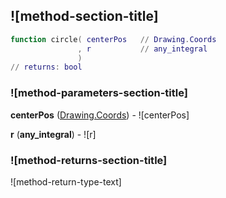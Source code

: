## ![method-section-title]


```lua
function circle( centerPos   // Drawing.Coords
               , r           // any_integral
               )
// returns: bool
```


### ![method-parameters-section-title]

**centerPos** ([Drawing.Coords](../../Drawing/Coords.md)) - ![centerPos]

**r** (**any_integral**) - ![r]

### ![method-returns-section-title]

![method-return-type-text]

